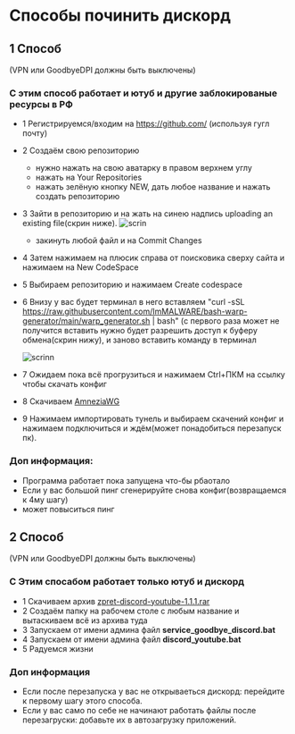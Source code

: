 # Способы починить дискорд
## 1 Способ
(VPN или GoodbyeDPI должны быть выключены)

### С этим способ работает и ютуб и другие заблокированые ресурсы в РФ
* 1 Регистрируемся/входим на https://github.com/ (используя гугл почту)
* 2 Создаём свою репозиторию
  * нужно нажать на свою аватарку в правом верхнем углу
  * нажать на Your Repositories
  * нажать зелёную кнопку NEW, дать любое название и нажать создать репозиторию
* 3 Зайти в репозиторию и на жать на синею надпись uploading an existing file(скрин ниже).
   ![scrin](https://media.discordapp.net/attachments/1104234332903702601/1293524323708960798/image.png?ex=6707afe7&is=67065e67&hm=cff314d6db3ddca1d60fa3b23bc87b084e8874ac9c2035d41108c21af0de1f33&=&quality=lossless)
  * закинуть любой файл и на Commit Changes
* 4 Затем нажимаем на плюсик справа от поисковика сверху сайта и нажимаем на New CodeSpace
* 5 Выбираем репозиторию и нажимаем Create codespace
* 6 Внизу у вас будет терминал в него вставляем "curl -sSL https://raw.githubusercontent.com/ImMALWARE/bash-warp-generator/main/warp_generator.sh | bash" (с первого раза может не получится вставить нужно будет разрешить доступ к буферу обмена(скрин нижу), и заново вставить команду в терминал
   
   ![scrinn](https://media.discordapp.net/attachments/1104234332903702601/1293524324120137805/image.png?ex=6707afe7&is=67065e67&hm=47d2fbd2eb5cf8d150963bb0aa5547d308c5f1caf7c54f06bcef5724740c23b5&=&quality=lossless)
* 7 Ожидаем пока всё прогрузиться и нажимаем Ctrl+ПКМ на ссылку чтобы скачать конфиг
* 8 Скачиваем [AmneziaWG](https://github.com/AWPMasterGames/Fix-Discord/archive/refs/heads/main.zip)
* 9 Нажимаем импортировать тунель и выбираем скачений конфиг и нажимаем подключиться и ждём(может понадобиться перезапуск пк).

### Доп информация:
 * Программа работает пока запущена что-бы рбаотало
 * Если у вас большой пинг сгенерируйте снова конфиг(возвращаемся к 4му шагу)
 * может повыситься пинг

 ## 2 Способ
 (VPN или GoodbyeDPI должны быть выключены)
### С Этим спосабом работает только ютуб и дискорд
* 1 Скачиваем архив [zpret-discord-youtube-1.1.1.rar](https://github.com/AWPMasterGames/Fix-Discord/raw/refs/heads/main/zapret-discord-youtube-1.1.1.rar)
* 2 Создаём папку на рабочем столе с любым название и вытаскиваем всё из архива туда
* 3 Запускаем от имени админа файл **service_goodbye_discord.bat**
* 4 Запускаем от имени админа файл **discord_youtube.bat**
* 5 Радуемся жизни

### Доп информация
* Если после перезапуска у вас не открываеться дискорд: перейдите к первому шагу этого способа.
* Если у вас само по себе не начинают работать файлы после перезагруски: добавьте их в автозагрузку приложений.
